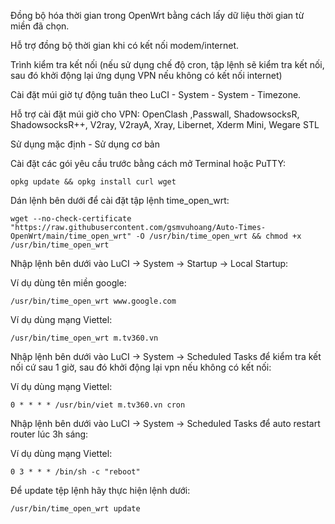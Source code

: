 Đồng bộ hóa thời gian trong OpenWrt bằng cách lấy dữ liệu thời gian từ miền đã chọn.

Hỗ trợ đồng bộ thời gian khi có kết nối modem/internet.

Trình kiểm tra kết nối (nếu sử dụng chế độ cron, tập lệnh sẽ kiểm tra kết nối, sau đó khởi động lại ứng dụng VPN nếu không có kết nối internet)

Cài đặt múi giờ tự động tuân theo LuCI - System - System - Timezone.

Hỗ trợ cài đặt múi giờ cho VPN: OpenClash ,Passwall, ShadowsocksR, ShadowsocksR++, V2ray, V2rayA, Xray, Libernet, Xderm Mini, Wegare STL

Sử dụng mặc định - Sử dụng cơ bản

Cài đặt các gói yêu cầu trước bằng cách mở Terminal hoặc PuTTY:

```
opkg update && opkg install curl wget
```
Dán lệnh bên dưới để cài đặt tập lệnh time_open_wrt:
```
wget --no-check-certificate "https://raw.githubusercontent.com/gsmvuhoang/Auto-Times-OpenWrt/main/time_open_wrt" -O /usr/bin/time_open_wrt && chmod +x /usr/bin/time_open_wrt
```

Nhập lệnh bên dưới vào LuCI -> System -> Startup -> Local Startup:

Ví dụ dùng tên miền google:
```
/usr/bin/time_open_wrt www.google.com
```

Ví dụ dùng mạng Viettel:
```
/usr/bin/time_open_wrt m.tv360.vn
```

Nhập lệnh bên dưới vào LuCI -> System -> Scheduled Tasks để kiểm tra kết nối cứ sau 1 giờ, sau đó khởi động lại vpn nếu không có kết nối:

Ví dụ dùng mạng Viettel:
```
0 * * * * /usr/bin/viet m.tv360.vn cron
```
Nhập lệnh bên dưới vào LuCI -> System -> Scheduled Tasks để auto restart router lúc 3h sáng:

Ví dụ dùng mạng Viettel:
```
0 3 * * * /bin/sh -c "reboot"
```

Để update tệp lệnh hãy thực hiện lệnh dưới:
```
/usr/bin/time_open_wrt update
```
